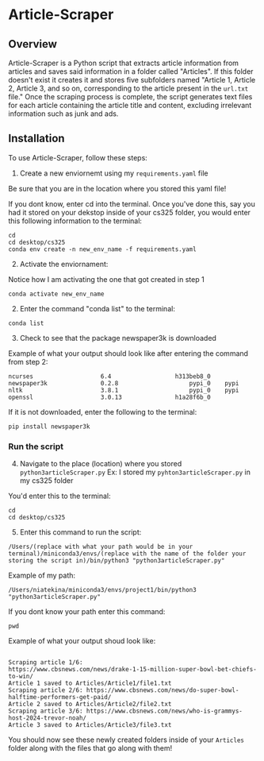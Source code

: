 # Article-Scraper

## Overview

Article-Scraper is a Python script that extracts article information from articles and saves 
said information in a folder called "Articles". If this folder doesn't exist it creates it and 
stores five subfolders named "Article 1, Article 2, Article 3, and so on, corresponding to the 
article present in the `url.txt` file." Once the scraping process is complete, the script generates 
text files for each article containing the article title and content, excluding irrelevant information 
such as junk and ads. 

## Installation

To use Article-Scraper, follow these steps:

1. Create a new enviornemt using my `requirements.yaml` file

Be sure that you are in the location where you stored this yaml file! 

If you dont know, enter cd into the terminal. Once you've done this, say you had it stored on your dekstop inside of your 
cs325 folder, you would enter this following information to the terminal:

```
cd
cd desktop/cs325
conda env create -n new_env_name -f requirements.yaml

```
2. Activate the enviornament:

Notice how I am activating the one that got created in step 1

```
conda activate new_env_name 

```

2. Enter the command "conda list" to the terminal:
 
```
conda list

```

3. Check to see that the package newspaper3k is downloaded 

Example of what your output should look like after entering the command from step 2:

```
ncurses                   6.4                  h313beb8_0  
newspaper3k               0.2.8                    pypi_0    pypi
nltk                      3.8.1                    pypi_0    pypi
openssl                   3.0.13               h1a28f6b_0  

```
If it is not downloaded, enter the following to the terminal:

```
pip install newspaper3k

```

### Run the script

4. Navigate to the place (location) where you stored `python3articleScraper.py`
Ex: I stored my `pyhton3articleScraper.py` in my cs325 folder

You'd enter this to the terminal:

```
cd 
cd desktop/cs325

```
5. Enter this command to run the script:

```
/Users/(replace with what your path would be in your terminal)/miniconda3/envs/(replace with the name of the folder your storing the script in)/bin/python3 "python3articleScraper.py"

```
Example of my path:

```
/Users/niatekina/miniconda3/envs/project1/bin/python3 "python3articleScraper.py"

```
If you dont know your path enter this command:

```
pwd

```

Example of what your output shoud look like:

```

Scraping article 1/6: 
https://www.cbsnews.com/news/drake-1-15-million-super-bowl-bet-chiefs-to-win/
Article 1 saved to Articles/Article1/file1.txt
Scraping article 2/6: https://www.cbsnews.com/news/do-super-bowl-halftime-performers-get-paid/
Article 2 saved to Articles/Article2/file2.txt
Scraping article 3/6: https://www.cbsnews.com/news/who-is-grammys-host-2024-trevor-noah/
Article 3 saved to Articles/Article3/file3.txt

```

You should now see these newly created folders inside of your `Articles` folder along with the files that go along with 
them! 
